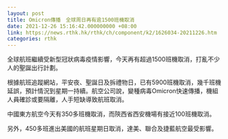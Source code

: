 ```yaml
---
layout: post
title: Omicron傳播　全球周日再有逾1500班機取消
date: 2021-12-26 15:16:42.000000000 +08:00
link: https://news.rthk.hk/rthk/ch/component/k2/1626034-20211226.htm
categories: rthk
---
```


全球航班繼續受新型冠狀病毒疫情影響，今天再有超過1500班機取消，打亂不少人的聖誕出行計劃。

根據航班追蹤網站，平安夜、聖誕日及拆禮物日，已有5900班機取消，幾千班機延誤，預計情況到星期一持續。航空公司說，變種病毒Omicron快速傳播，機組人員確診或要隔離，人手短缺導致航班取消。

中國東方航空今天有350多班機取消，而陝西省西安機場有接近100班機取消。

另外，450多班進出美國的航班星期日取消，達美、聯合及捷藍航空最受影響。
